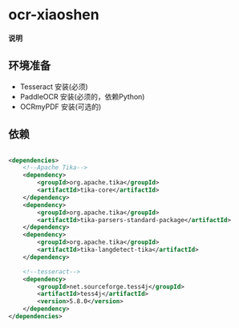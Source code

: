 # ocr-xiaoshen

**说明**

## 环境准备

- Tesseract 安装(必须)
- PaddleOCR 安装(必须的，依赖Python)
- OCRmyPDF 安装(可选的)

## 依赖

```xml

<dependencies>
    <!--Apache Tika-->
    <dependency>
        <groupId>org.apache.tika</groupId>
        <artifactId>tika-core</artifactId>
    </dependency>
    <dependency>
        <groupId>org.apache.tika</groupId>
        <artifactId>tika-parsers-standard-package</artifactId>
    </dependency>
    <dependency>
        <groupId>org.apache.tika</groupId>
        <artifactId>tika-langdetect-tika</artifactId>
    </dependency>

    <!--tesseract-->
    <dependency>
        <groupId>net.sourceforge.tess4j</groupId>
        <artifactId>tess4j</artifactId>
        <version>5.8.0</version>
    </dependency>
</dependencies>
```



